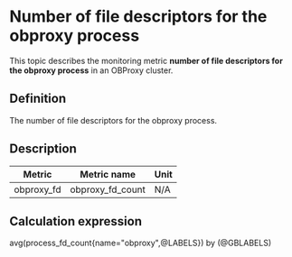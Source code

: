 # Number of file descriptors for the obproxy process

This topic describes the monitoring metric **number of file descriptors for the obproxy process** in an OBProxy cluster.

## Definition

The number of file descriptors for the obproxy process.

## Description

| **Metric** | **Metric name** | **Unit** |
|---------|---------------------|--------|
| obproxy_fd | obproxy_fd_count | N/A |

## Calculation expression

avg(process_fd_count{name="obproxy",@LABELS}) by (@GBLABELS)
